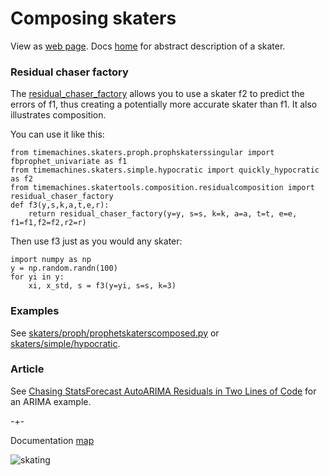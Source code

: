 # Composing skaters
View as [web page](https://microprediction.github.io/timemachines/composition). Docs [home](https://github.com/microprediction/timemachines/blob/main/docs/README.md) for abstract description of a skater. 
   
### Residual chaser factory
The [residual_chaser_factory](https://github.com/microprediction/timemachines/blob/main/timemachines/skatertools/composition/residualcomposition.py) allows you to
use a skater f2 to predict the errors of f1, thus creating a potentially more accurate skater than f1. It also illustrates composition. 

You can use it like this: 

    from timemachines.skaters.proph.prophskaterssingular import fbprophet_univariate as f1
    from timemachines.skaters.simple.hypocratic import quickly_hypocratic as f2 
    from timemachines.skatertools.composition.residualcomposition import residual_chaser_factory
    def f3(y,s,k,a,t,e,r):
        return residual_chaser_factory(y=y, s=s, k=k, a=a, t=t, e=e, f1=f1,f2=f2,r2=r)

Then use f3 just as you would any skater:
    
    import numpy as np 
    y = np.random.randn(100)
    for yi in y:
        xi, x_std, s = f3(y=yi, s=s, k=3)

### Examples

See [skaters/proph/prophetskaterscomposed.py](https://github.com/microprediction/timemachines/blob/main/timemachines/skaters/proph/prophskaterscomposed.py) or 
[skaters/simple/hypocratic](https://github.com/microprediction/timemachines/blob/main/timemachines/skaters/simple/hypocratic.py). 

### Article

See [Chasing StatsForecast AutoARIMA Residuals in Two Lines of Code](https://microprediction.medium.com/chasing-statsforecast-autoarima-residuals-in-two-lines-of-code-8a39c8c2561f) for an ARIMA example. 

-+- 

Documentation [map](https://microprediction.github.io/timemachines/map.html)
 
  


![skating](https://i.imgur.com/elu5muO.png)
